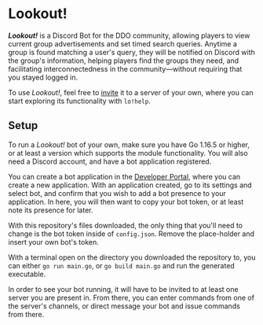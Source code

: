 # Lookout!

***Lookout!*** is a Discord Bot for the DDO community, allowing players to view current group advertisements and set timed search queries. Anytime a group is found matching a user's query, they will be notified on Discord with the group's information, helping players find the groups they need, and facilitating interconnectedness in the community—without requiring that you stayed logged in.

To use *Lookout!*, feel free to [invite](https://discord.com/oauth2/authorize?client_id=771959114338926633&scope=bot&permissions=0) it to a server of your own, where you can start exploring its functionality with `lo!help`.

## Setup

To run a *Lookout!* bot of your own, make sure you have Go 1.16.5 or higher, or at least a version which supports the module functionality. You will also need a Discord account, and have a bot application registered. 

You can create a bot application in the [Developer Portal](https://discord.com/developers/applications), where you can create a new application. With an application created, go to its settings and select bot, and confirm that you wish to add a bot presence to your application. In here, you will then want to copy your bot token, or at least note its presence for later.

With this repository's files downloaded, the only thing that you'll need to change is the bot token inside of `config.json`. Remove the place-holder and insert your own bot's token.

With a terminal open on the directory you downloaded the repository to, you can either `go run main.go`, or `go build main.go` and run the generated executable.

In order to see your bot running, it will have to be invited to at least one server you are present in. From there, you can enter commands from one of the server's channels, or direct message your bot and issue commands from there.



